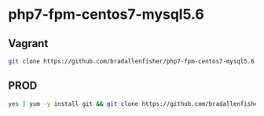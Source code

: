 # php7-fpm-centos7-mysql5.6

## Vagrant
```bash
git clone https://github.com/bradallenfisher/php7-fpm-centos7-mysql5.6.git; cd php7-fpm-centos7-mysql5.6; vagrant up
```

## PROD
```bash
yes | yum -y install git && git clone https://github.com/bradallenfisher/php7-fpm-centos7-mysql5.6.git && cd php7-fpm-centos7-mysql5.6 && chmod 700 install/prod.sh && install/prod.sh
```
